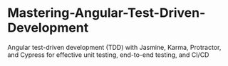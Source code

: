 # Mastering-Angular-Test-Driven-Development
Angular test-driven development (TDD) with Jasmine, Karma, Protractor, and Cypress for effective unit testing, end-to-end testing, and CI/CD
